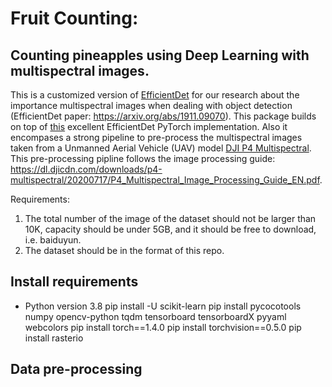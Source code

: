 # Fruit Counting:
## Counting pineapples using Deep Learning with multispectral images.
This is a customized version of [EfficientDet](https://arxiv.org/abs/1911.09070) for our research about the importance multispectral images when dealing with object detection (EfficientDet paper: https://arxiv.org/abs/1911.09070). This package builds on top of [this](https://github.com/zylo117/Yet-Another-EfficientDet-Pytorch) excellent EfficientDet PyTorch implementation. 
Also it encompases a strong pipeline to pre-process the multispectral images taken from a Unmanned Aerial Vehicle (UAV) model [DJI P4 Multispectral](https://www.dji.com/p4-multispectral). This pre-processing pipline follows the image processing guide: https://dl.djicdn.com/downloads/p4-multispectral/20200717/P4_Multispectral_Image_Processing_Guide_EN.pdf.

Requirements:

1. The total number of the image of the dataset should not be larger than 10K, capacity should be under 5GB, and it should be free to download, i.e. baiduyun.
2. The dataset should be in the format of this repo.


## Install requirements
- Python version 3.8
    pip install -U scikit-learn
    pip install pycocotools numpy opencv-python tqdm tensorboard tensorboardX pyyaml webcolors
    pip install torch==1.4.0
    pip install torchvision==0.5.0
    pip install rasterio

## Data pre-processing
